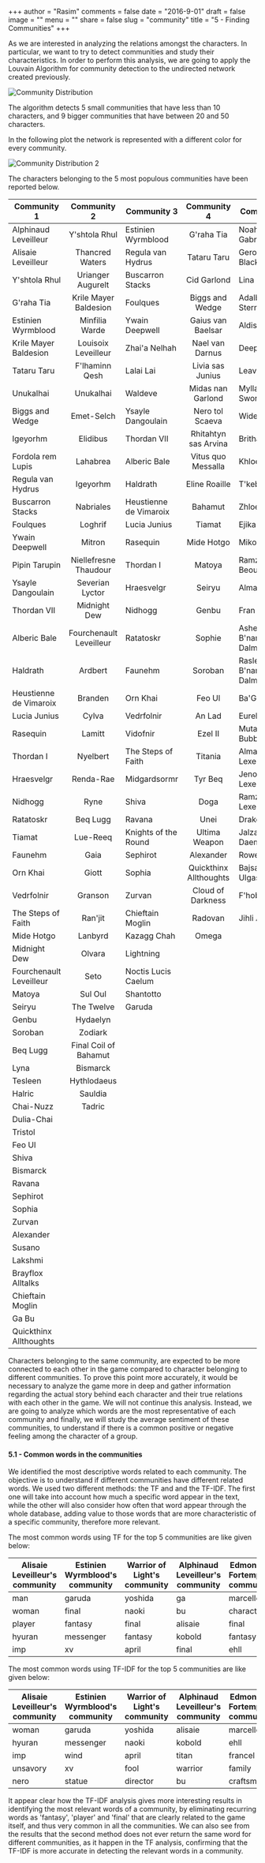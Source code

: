 +++
author = "Rasim"
comments = false
date = "2016-9-01"
draft = false
image = ""
menu = ""
share = false
slug = "community"
title = "5 - Finding Communities"
+++

As we are interested in analyzing the relations amongst the characters. In particular, we want to try to detect communities and study their characteristics. In order to perform this analysis, we are going to apply the Louvain Algorithm for community detection to the undirected network created previously.

![Community Distribution](/images/community.png)

The algorithm detects 5 small communities that have less than 10 characters, and 9 bigger communities that have between 20 and 50 characters.

In the following plot the network is represented with a different color for every community.

![Community Distribution 2](/images/community2.png)

The characters belonging to the 5 most populous communities have been reported below.

| Community 1             |       Community 2       | Community 3            |      Community 4       | Community 5               |
| ----------------------- | :---------------------: | ---------------------- | :--------------------: | ------------------------- |
| Alphinaud Leveilleur    |      Y'shtola Rhul      | Estinien Wyrmblood     |       G'raha Tia       | Noah van Gabranth         |
| Alisaie Leveilleur      |     Thancred Waters     | Regula van Hydrus      |      Tataru Taru       | Gerolt Blackthorn         |
| Y'shtola Rhul           |    Urianger Augurelt    | Buscarron Stacks       |      Cid Garlond       | Lina Mewrilah             |
| G'raha Tia              |  Krile Mayer Baldesion  | Foulques               |    Biggs and Wedge     | Adalberta Sterne          |
| Estinien Wyrmblood      |     Minfilia Warde      | Ywain Deepwell         |   Gaius van Baelsar    | Aldis                     |
| Krile Mayer Baldesion   |   Louisoix Leveilleur   | Zhai'a Nelhah          |    Nael van Darnus     | Deep Canyon               |
| Tataru Taru             |     F'lhaminn Qesh      | Lalai Lai              |    Livia sas Junius    | Leavold                   |
| Unukalhai               |        Unukalhai        | Waldeve                |   Midas nan Garlond    | Mylla Swordsong           |
| Biggs and Wedge         |       Emet-Selch        | Ysayle Dangoulain      |    Nero tol Scaeva     | Wide Gulley               |
| Igeyorhm                |        Elidibus         | Thordan VII            |  Rhitahtyn sas Arvina  | Brithael Spade            |
| Fordola rem Lupis       |        Lahabrea         | Alberic Bale           |   Vitus quo Messalla   | Khloe Aliapoh             |
| Regula van Hydrus       |        Igeyorhm         | Haldrath               |     Eline Roaille      | T'kebbe Morh              |
| Buscarron Stacks        |        Nabriales        | Heustienne de Vimaroix |        Bahamut         | Zhloe Aliapoh             |
| Foulques                |         Loghrif         | Lucia Junius           |         Tiamat         | Ejika Tsunjika            |
| Ywain Deepwell          |         Mitron          | Rasequin               |       Mide Hotgo       | Mikoto Jinba              |
| Pipin Tarupin           |  Niellefresne Thaudour  | Thordan I              |         Matoya         | Ramza Beoulve             |
| Ysayle Dangoulain       |     Severian Lyctor     | Hraesvelgr             |         Seiryu         | Alma Beoulve              |
| Thordan VII             |      Midnight Dew       | Nidhogg                |         Genbu          | Fran Eruyt                |
| Alberic Bale            | Fourchenault Leveilleur | Ratatoskr              |         Sophie         | Ashelia B'nargin Dalmasca |
| Haldrath                |         Ardbert         | Faunehm                |        Soroban         | Rasler B'nargin Dalmasca  |
| Heustienne de Vimaroix  |         Branden         | Orn Khai               |         Feo Ul         | Ba'Gamnan                 |
| Lucia Junius            |          Cylva          | Vedrfolnir             |         An Lad         | Eureka(primal)            |
| Rasequin                |         Lamitt          | Vidofnir               |        Ezel II         | Mutamix Bubblypots        |
| Thordan I               |        Nyelbert         | The Steps of Faith     |        Titania         | Alma bas Lexentale        |
| Hraesvelgr              |        Renda-Rae        | Midgardsormr           |        Tyr Beq         | Jenomis cen Lexentale     |
| Nidhogg                 |          Ryne           | Shiva                  |          Doga          | Ramza bas Lexentale       |
| Ratatoskr               |        Beq Lugg         | Ravana                 |          Unei          | Drake Rhodes              |
| Tiamat                  |        Lue-Reeq         | Knights of the Round   |     Ultima Weapon      | Jalzahn Daemir            |
| Faunehm                 |          Gaia           | Sephirot               |       Alexander        | Rowena                    |
| Orn Khai                |          Giott          | Sophia                 | Quickthinx Allthoughts | Bajsaljen Ulgasch         |
| Vedrfolnir              |         Granson         | Zurvan                 |   Cloud of Darkness    | F'hobhas                  |
| The Steps of Faith      |         Ran'jit         | Chieftain Moglin       |        Radovan         | Jihli Aliapoh             |
| Mide Hotgo              |         Lanbyrd         | Kazagg Chah            |         Omega          |                           |
| Midnight Dew            |         Olvara          | Lightning              |                        |                           |
| Fourchenault Leveilleur |          Seto           | Noctis Lucis Caelum    |                        |                           |
| Matoya                  |         Sul Oul         | Shantotto              |                        |                           |
| Seiryu                  |       The Twelve        | Garuda                 |                        |                           |
| Genbu                   |        Hydaelyn         |                        |                        |                           |
| Soroban                 |         Zodiark         |                        |                        |                           |
| Beq Lugg                |  Final Coil of Bahamut  |                        |                        |                           |
| Lyna                    |        Bismarck         |                        |                        |                           |
| Tesleen                 |       Hythlodaeus       |                        |                        |                           |
| Halric                  |         Sauldia         |                        |                        |                           |
| Chai-Nuzz               |         Tadric          |                        |                        |                           |
| Dulia-Chai              |                         |                        |                        |                           |
| Tristol                 |                         |                        |                        |                           |
| Feo Ul                  |                         |                        |                        |                           |
| Shiva                   |                         |                        |                        |                           |
| Bismarck                |                         |                        |                        |                           |
| Ravana                  |                         |                        |                        |                           |
| Sephirot                |                         |                        |                        |                           |
| Sophia                  |                         |                        |                        |                           |
| Zurvan                  |                         |                        |                        |                           |
| Alexander               |                         |                        |                        |                           |
| Susano                  |                         |                        |                        |                           |
| Lakshmi                 |                         |                        |                        |                           |
| Brayflox Alltalks       |                         |                        |                        |                           |
| Chieftain Moglin        |                         |                        |                        |                           |
| Ga Bu                   |                         |                        |                        |                           |
| Quickthinx Allthoughts  |                         |                        |                        |                           |

Characters belonging to the same community, are expected to be more connected to each other in the game compared to character belonging to different communities. To prove this point more accurately, it would be necessary to analyze the game more in deep and gather information regarding the actual story behind each character and their true relations with each other in the game. We will not continue this analysis. Instead, we are going to analyze which words are the most representative of each community and finally, we will study the average sentiment of these communities, to understand if there is a common positive or negative feeling among the character of a group.

#### 5.1 - Common words in the communities

We identified the most descriptive words related to each community. The objective is to understand if different communities have different related words. We used two different methods: the TF and and the TF-IDF. The first one will take into account how much a specific word appear in the text, while the other will also consider how often that word appear through the whole database, adding value to those words that are more characteristic of a specific community, therefore more relevant.

The most common words using TF for the top 5 communities are like given below:

| Alisaie Leveilleur's community | Estinien Wyrmblood's community | Warrior of Light's community | Alphinaud Leveilleur's community | Edmont de Fortemps's community |
| ------------------------------ | ------------------------------ | ---------------------------- | -------------------------------- | ------------------------------ |
| man                            | garuda                         | yoshida                      | ga                               | marcelloix                     |
| woman                          | final                          | naoki                        | bu                               | character                      |
| player                         | fantasy                        | final                        | alisaie                          | final                          |
| hyuran                         | messenger                      | fantasy                      | kobold                           | fantasy                        |
| imp                            | xv                             | april                        | final                            | ehll                           |

The most common words using TF-IDF for the top 5 communities are like given below:

| Alisaie Leveilleur's community | Estinien Wyrmblood's community | Warrior of Light's community | Alphinaud Leveilleur's community | Edmont de Fortemps's community |
| ------------------------------ | ------------------------------ | ---------------------------- | -------------------------------- | ------------------------------ |
| woman                          | garuda                         | yoshida                      | alisaie                          | marcelloix                     |
| hyuran                         | messenger                      | naoki                        | kobold                           | ehll                           |
| imp                            | wind                           | april                        | titan                            | francel                        |
| unsavory                       | xv                             | fool                         | warrior                          | family                         |
| nero                           | statue                         | director                     | bu                               | craftsman                      |

It appear clear how the TF-IDF analysis gives more interesting results in identifying the most relevant words of a community, by eliminating recurring words as 'fantasy', 'player' and 'final' that are clearly related to the game itself, and thus very common in all the communities. We can also see from the results that the second method does not ever return the same word for different communities, as it happen in the TF analysis, confirming that the TF-IDF is more accurate in detecting the relevant words in a community.
